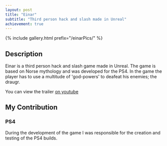 ```yaml
---
layout: post
title: "Einar"
subtitle: "Third person hack and slash made in Unreal"
achievement: true
---
```

<!-- {% include ytvideo.html id="cAe5JFwOv6A" %} -->
{% include gallery.html prefix="/einarPics/" %}
## Description
Einar is a third person hack and slash game made in Unreal. The game is based on Norse mythology and was developed for the PS4. In the game the player has to use a multitude of 'god-powers' to deafeat his enemies; the draugr.

You can view the trailer [on youtube](https://www.youtube.com/watch?v=cAe5JFwOv6A)


## My Contribution
### PS4
During the development of the game I was responsible for the creation and testing of the PS4 builds.
